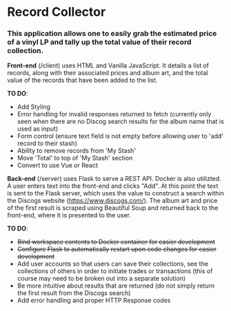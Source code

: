 # Record Collector

### This application allows one to easily grab the estimated price of a vinyl LP and tally up the total value of their record collection.

**Front-end** (/client) uses HTML and Vanilla JavaScript. It details a list of records, along with their associated prices and album art, and the total value of the records that have been added to the list.

**TO DO**:
* Add Styling
* Error handling for invalid responses returned to fetch (currently only seen when there are no Discog search results for the album name that is used as input)
* Form control (ensure text field is not empty before allowing user to 'add' record to their stash)
* Ability to remove records from 'My Stash'
* Move 'Total' to top of 'My Stash' section
* Convert to use Vue or React

**Back-end** (/server) uses Flask to serve a REST API. Docker is also utilizted. A user enters text into the front-end and clicks "Add". At this point the text is sent to the Flask server, which uses the value to construct a search within the Discogs website (https://www.discogs.com/). The album art and price of the first result is scraped using Beautiful Soup and returned back to the front-end, where it is presented to the user.

**TO DO**:
* ~~Bind workspace contents to Docker container for easier development~~
* ~~Configure Flask to automatically restart upon code changes for easier development~~
* Add user accounts so that users can save their collections, see the collections of others in order to initiate trades or    transactions (this of course may need to be broken out into a separate solution)
* Be more intuitive about results that are returned (do not simply return the first result from the Discogs search)
* Add error handling and proper HTTP Response codes